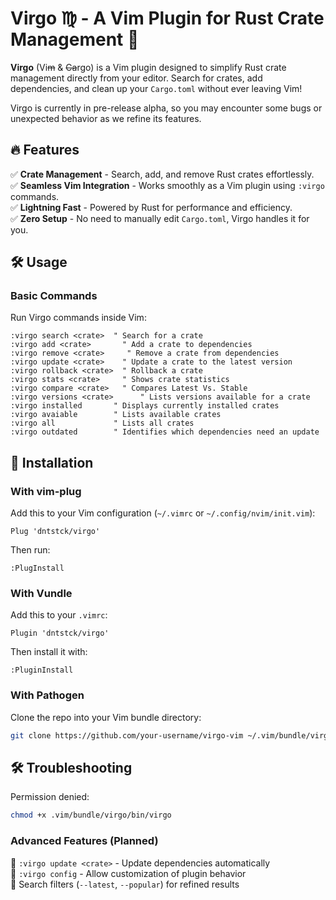 # **Virgo ♍︎ - A Vim Plugin for Rust Crate Management 🦀**  

**Virgo** (Vi~~m~~ & ~~Ca~~rgo) is a Vim plugin designed to simplify Rust crate management directly from your editor. Search for crates, add dependencies, and clean up your `Cargo.toml` without ever leaving Vim! 

Virgo is currently in pre-release alpha, so you may encounter some bugs or unexpected behavior as we refine its features.

## 🔥 Features  
✅ **Crate Management** - Search, add, and remove Rust crates effortlessly.  
✅ **Seamless Vim Integration** - Works smoothly as a Vim plugin using `:virgo` commands.  
✅ **Lightning Fast** - Powered by Rust for performance and efficiency.  
✅ **Zero Setup** - No need to manually edit `Cargo.toml`, Virgo handles it for you.  

## 🛠️ Usage  

### **Basic Commands**  
Run Virgo commands inside Vim:  
```vim
:virgo search <crate>  " Search for a crate
:virgo add <crate>       " Add a crate to dependencies
:virgo remove <crate>     " Remove a crate from dependencies
:virgo update <crate>    " Update a crate to the latest version
:virgo rollback <crate>  " Rollback a crate
:virgo stats <crate>     " Shows crate statistics
:virgo compare <crate>   " Compares Latest Vs. Stable
:virgo versions <crate>      " Lists versions available for a crate
:virgo installed       " Displays currently installed crates
:virgo avaiable        " Lists available crates
:virgo all             " Lists all crates
:virgo outdated        " Identifies which dependencies need an update
```

## 🚀 Installation  

### **With vim-plug**  
Add this to your Vim configuration (`~/.vimrc` or `~/.config/nvim/init.vim`):  
```vim
Plug 'dntstck/virgo'
```
Then run:  
```vim
:PlugInstall
```

### **With Vundle**  
Add this to your `.vimrc`:  
```vim
Plugin 'dntstck/virgo'
```
Then install it with:  
```vim
:PluginInstall
```

### **With Pathogen**  
Clone the repo into your Vim bundle directory:  
```sh
git clone https://github.com/your-username/virgo-vim ~/.vim/bundle/virgo-vim
```

## 🛠️ Troubleshooting

Permission denied: 
```bash
chmod +x .vim/bundle/virgo/bin/virgo 
```

### **Advanced Features (Planned)**  
🔹 `:virgo update <crate>` - Update dependencies automatically  
🔹 `:virgo config` - Allow customization of plugin behavior  
🔹 Search filters (`--latest`, `--popular`) for refined results  

